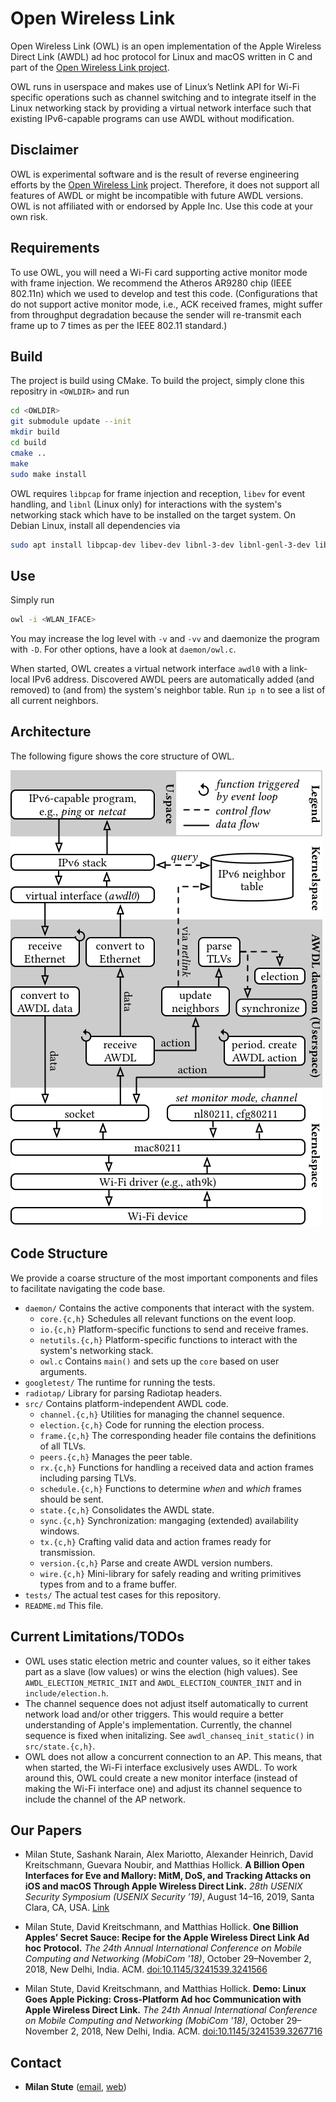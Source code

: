 # Open Wireless Link

Open Wireless Link (OWL) is an open implementation of the Apple Wireless Direct Link (AWDL) ad hoc protocol for Linux and macOS written in C and part of the [Open Wireless Link project](https://owlink.org).

OWL runs in userspace and makes use of Linux’s Netlink API for Wi-Fi specific operations such as channel switching and to integrate itself in the Linux networking stack by providing a virtual network interface such that existing IPv6-capable programs can use AWDL without modification.


## Disclaimer

OWL is experimental software and is the result of reverse engineering efforts by the [Open Wireless Link](https://owlink.org) project.
Therefore, it does not support all features of AWDL or might be incompatible with future AWDL versions.
OWL is not affiliated with or endorsed by Apple Inc. Use this code at your own risk.


## Requirements

To use OWL, you will need a Wi-Fi card supporting active monitor mode with frame injection. We recommend the Atheros AR9280 chip (IEEE 802.11n) which we used to develop and test this code. (Configurations that do not support active monitor mode, i.e., ACK received frames, might suffer from throughput degradation because the sender will re-transmit each frame up to 7 times as per the IEEE 802.11 standard.)


## Build

The project is build using CMake. To build the project, simply clone this repositry in `<OWLDIR>` and run
```sh
cd <OWLDIR>
git submodule update --init
mkdir build
cd build
cmake ..
make
sudo make install
```

OWL requires `libpcap` for frame injection and reception, `libev` for event handling, and `libnl` (Linux only) for interactions with the system's networking stack which have to be installed on the target system.
On Debian Linux, install all dependencies via
```sh
sudo apt install libpcap-dev libev-dev libnl-3-dev libnl-genl-3-dev libnl-route-3-dev
```


## Use

Simply run

```sh
owl -i <WLAN_IFACE>
```

You may increase the log level with `-v` and `-vv` and daemonize the program with `-D`. For other options, have a look at `daemon/owl.c`.

When started, OWL creates a virtual network interface `awdl0` with a link-local IPv6 address. Discovered AWDL peers are automatically added (and removed) to (and from) the system's neighbor table. Run `ip n` to see a list of all current neighbors.


## Architecture

The following figure shows the core structure of OWL.

![Overview](resources/overview.png)


## Code Structure

We provide a coarse structure of the most important components and files to facilitate navigating the code base.

* `daemon/` Contains the active components that interact with the system.
  * `core.{c,h}` Schedules all relevant functions on the event loop.
  * `io.{c,h}` Platform-specific functions to send and receive frames.
  * `netutils.{c,h}`  Platform-specific functions to interact with the system's networking stack.
  * `owl.c` Contains `main()` and sets up the `core` based on user arguments.
* `googletest/` The runtime for running the tests.
* `radiotap/` Library for parsing Radiotap headers.
* `src/` Contains platform-independent AWDL code.
  * `channel.{c,h}` Utilities for managing the channel sequence.
  * `election.{c,h}` Code for running the election process.
  * `frame.{c,h}` The corresponding header file contains the definitions of all TLVs.
  * `peers.{c,h}` Manages the peer table.
  * `rx.{c,h}` Functions for handling a received data and action frames including parsing TLVs.
  * `schedule.{c,h}` Functions to determine *when* and *which* frames should be sent.
  * `state.{c,h}` Consolidates the AWDL state.
  * `sync.{c,h}` Synchronization: mangaging (extended) availability windows.
  * `tx.{c,h}` Crafting valid data and action frames ready for transmission.
  * `version.{c,h}` Parse and create AWDL version numbers.
  * `wire.{c,h}` Mini-library for safely reading and writing primitives types from and to a frame buffer.
* `tests/` The actual test cases for this repository.
* `README.md` This file.


## Current Limitations/TODOs

* OWL uses static election metric and counter values, so it either takes part as a slave (low values) or wins the election (high values). See `AWDL_ELECTION_METRIC_INIT` and `AWDL_ELECTION_COUNTER_INIT` and in `include/election.h`.
* The channel sequence does not adjust itself automatically to current network load and/or other triggers. This would require a better understanding of Apple's implementation. Currently, the channel sequence is fixed when initalizing. See `awdl_chanseq_init_static()` in `src/state.{c,h}`.
* OWL does not allow a concurrent connection to an AP. This means, that when started, the Wi-Fi interface exclusively uses AWDL. To work around this, OWL could create a new monitor interface (instead of making the Wi-Fi interface one) and adjust its channel sequence to include the channel of the AP network.


## Our Papers

* Milan Stute, Sashank Narain, Alex Mariotto, Alexander Heinrich, David Kreitschmann, Guevara Noubir, and Matthias Hollick. **A Billion Open Interfaces for Eve and Mallory: MitM, DoS, and Tracking Attacks on iOS and macOS Through Apple Wireless Direct Link.** *28th USENIX Security Symposium (USENIX Security ’19)*, August 14–16, 2019, Santa Clara, CA, USA. [Link](https://www.usenix.org/conference/usenixsecurity19/presentation/stute)

* Milan Stute, David Kreitschmann, and Matthias Hollick. **One Billion Apples’ Secret Sauce: Recipe for the Apple Wireless Direct Link Ad hoc Protocol.** *The 24th Annual International Conference on Mobile Computing and Networking (MobiCom '18)*, October 29–November 2, 2018, New Delhi, India. ACM. [doi:10.1145/3241539.3241566](https://doi.org/10.1145/3241539.3241566)

* Milan Stute, David Kreitschmann, and Matthias Hollick. **Demo: Linux Goes Apple Picking: Cross-Platform Ad hoc Communication with Apple Wireless Direct Link.** *The 24th Annual International Conference on Mobile Computing and Networking (MobiCom '18)*, October 29–November 2, 2018, New Delhi, India. ACM. [doi:10.1145/3241539.3267716](https://doi.org/10.1145/3241539.3267716)


## Contact

* **Milan Stute** ([email](mailto:mstute@seemoo.tu-darmstadt.de), [web](https://seemoo.de/mstute))
